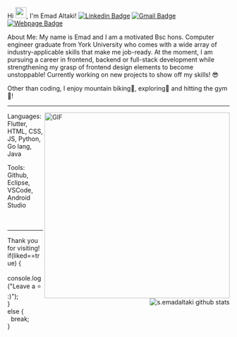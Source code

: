 
Hi <img src="https://media.giphy.com/media/hvRJCLFzcasrR4ia7z/giphy.gif" width="25px">, I'm Emad Altaki!
[![Linkedin Badge](https://img.shields.io/badge/LinkedIn-0077B5?style=for-the-badge&logo=linkedin&logoColor=white)](https://www.linkedin.com/in/emad-altaki/)
[![Gmail Badge](https://img.shields.io/badge/Gmail-D14836?style=for-the-badge&logo=gmail&logoColor=white)](mailto:s.emadaltaki@gmail.com?subject=[GitHub-Feedback])
[![Webpage Badge](https://img.shields.io/badge/website-000000?style=for-the-badge&logo=About.me&logoColor=white)]()

About Me:
My name is Emad and I am a motivated Bsc hons. Computer engineer graduate from York University who comes with a wide array of industry-applicable skills that make me job-ready. At the moment, I am pursuing a career in frontend, backend or full-stack development while strengthening my grasp of frontend design elements to become unstoppable! Currently working on new projects to show off my skills! 😎

Other than coding, I enjoy mountain biking🚵, exploring🌵 and hitting the gym💪!

---
<img align="right" alt="GIF" src="https://cdn.filestackcontent.com/efbSR18hT5uRKuo0zoMA" width="420" />

Languages:
Flutter, HTML, CSS, JS, Python, Go lang, Java



Tools:
Github, Eclipse, VSCode, Android Studio
<br/>
<br/>
<br/>

---

<img align="right" src="https://github-readme-stats.vercel.app/api/top-langs/?username=emadaltaki&layout=compact" alt="s.emadaltaki github stats"/>

Thank you for visiting!
if(liked==true) {<br/>
&nbsp; console.log("Leave a ⭐ :)");<br/>
}<br/>
else {<br/>
&nbsp; break;<br/>
}


